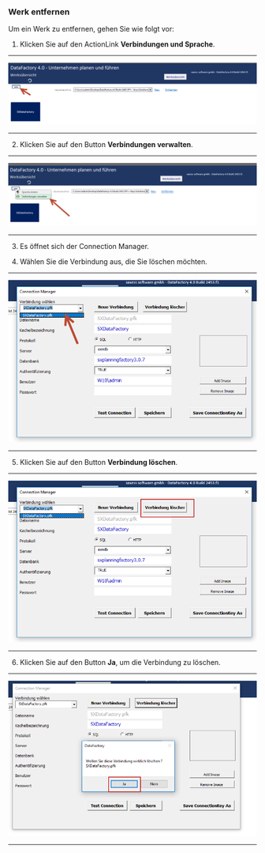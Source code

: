 ### Werk entfernen

Um ein Werk zu entfernen, gehen Sie wie folgt vor:  

1) Klicken Sie auf den ActionLink **Verbindungen und Sprache**.  

---
![](/Bilder/Werk/werk23.png)

---

2) Klicken Sie auf den Button **Verbindungen verwalten**.  

---
![](/Bilder/Werk/werk24.png)

---

3) Es öffnet sich der Connection Manager.

4) Wählen Sie die Verbindung aus, die Sie löschen möchten.  

---
![](/Bilder/Werk/werk25.png)

---

5) Klicken Sie auf den Button **Verbindung löschen**.  

---
![](/Bilder/Werk/werk26.png)

---


6) Klicken Sie auf den Button **Ja**, um die Verbindung zu löschen.  

---
![](/Bilder/Werk/werk27.png)

---

